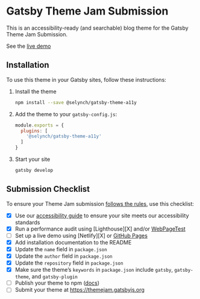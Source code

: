 # Gatsby Theme Jam Submission

This is an accessibility-ready (and searchable) blog theme for the Gatsby Theme Jam Submission.

See the [live demo](https://gatsby-theme-jam-example.netlify.com)

## Installation

To use this theme in your Gatsby sites, follow these instructions:

1.  Install the theme
    ```sh
    npm install --save @selynch/gatsby-theme-a11y
    ```

2.  Add the theme to your `gatsby-config.js`:
    ```js
    module.exports = {
      plugins: [
        '@selynch/gatsby-theme-a11y'
      ]
    }
    ```

3.  Start your site
    ```sh
    gatsby develop
    ```

## Submission Checklist

To ensure your Theme Jam submission [follows the rules](https://themejam.gatsbyjs.org/rules), use this checklist:

- [X] Use our [accessibility guide][a11y] to ensure your site meets our accessibility standards
- [X] Run a performance audit using [Lighthouse][X] and/or [WebPageTest][]
- [ ] Set up a live demo using [Netlify][X] or [GitHub Pages][]
- [X] Add installation documentation to the README
- [X] Update the `name` field in `package.json`
- [X] Update the `author` field in `package.json`
- [X] Update the `repository` field in `package.json`
- [X] Make sure the theme’s `keywords` in `package.json` include `gatsby`, `gatsby-theme`, and `gatsby-plugin`
- [ ] Publish your theme to npm ([docs][npmpublish])
- [ ] Submit your theme at https://themejam.gatsbyjs.org

[a11y]: https://gatsbyjs.org/docs/making-your-site-accessible#how-to-improve-accessibility
[Lighthouse]: https://developers.google.com/web/tools/lighthouse/
[axe]: https://www.deque.com/axe/
[WebPageTest]: http://webpagetest.org/
[Netlify]: https://netlify.com
[GitHub Pages]: https://pages.github.com/
[npmpublish]: https://docs.npmjs.com/cli/publish
